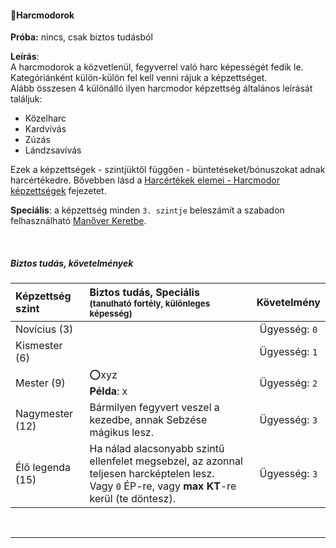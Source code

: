 #### 🔵Harcmodorok

**Próba:** nincs, csak biztos tudásból

**Leírás**:\
A harcmodorok a közvetlenül, fegyverrel való harc képességét fedik le. Kategóriánként külön-külön fel kell venni rájuk a képzettséget.\
Alább összesen 4 különálló ilyen harcmodor képzettség általános leírását találjuk:
- Közelharc
- Kardvívás
- Zúzás
- Lándzsavívás

Ezek a képzettségek - szintjüktől függően - büntetéseket/bónuszokat adnak harcértékedre. Bővebben lásd a [Harcértékek elemei - Harcmodor képzettségek](../062_02_harcmodor_kepzettsegek.md#harcmodor-képzettségek) fejezetet.

**Speciális**: a képzettség minden `3. szintje` beleszámít a szabadon felhasználható [Manőver Keretbe](../065_02_manover_keret.md).

<br />

##### Biztos tudás, követelmények

| Képzettség szint | Biztos tudás, Speciális <br /><sub>(tanulható fortély, különleges  képesség)</sub>                                                                   |  Követelmény  |
| :--------------- | :--------------------------------------------------------------------------------------------------------------------------------------------------- | :-----------: |
| Novícius (3)     |                                                                                                                                                      | Ügyesség: `0` |
| Kismester (6)    |                                                                                                                                                      | Ügyesség: `1` |
| Mester (9)       | ⭕xyz <br /> **Példa**: x                                                                                                                             | Ügyesség: `2` |
| Nagymester (12)  | Bármilyen fegyvert veszel a kezedbe, annak Sebzése mágikus lesz.                                                                                     | Ügyesség: `3` |
| Élő legenda (15) | Ha nálad alacsonyabb szintű ellenfelet megsebzel, az azonnal teljesen harcképtelen lesz.<br />Vagy `0` ÉP-re, vagy **max KT**-re kerül (te döntesz). | Ügyesség: `3` |

<br />

---
